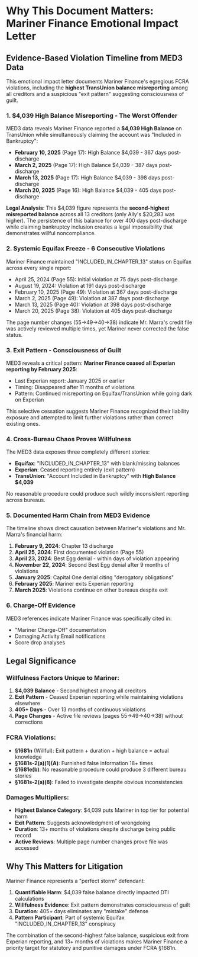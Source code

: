 # Why This Document Matters: Mariner Finance Emotional Impact Letter

## Evidence-Based Violation Timeline from MED3 Data

This emotional impact letter documents Mariner Finance's egregious FCRA violations, including the **highest TransUnion balance misreporting** among all creditors and a suspicious "exit pattern" suggesting consciousness of guilt.

### 1. **$4,039 High Balance Misreporting - The Worst Offender**
MED3 data reveals Mariner Finance reported a **$4,039 High Balance** on TransUnion while simultaneously claiming the account was "Included in Bankruptcy":

- **February 10, 2025** (Page 17): High Balance $4,039 - 367 days post-discharge
- **March 2, 2025** (Page 17): High Balance $4,039 - 387 days post-discharge  
- **March 13, 2025** (Page 17): High Balance $4,039 - 398 days post-discharge
- **March 20, 2025** (Page 16): High Balance $4,039 - 405 days post-discharge

**Legal Analysis**: This $4,039 figure represents the **second-highest misreported balance** across all 13 creditors (only Ally's $20,283 was higher). The persistence of this balance for over 400 days post-discharge while claiming bankruptcy inclusion creates a legal impossibility that demonstrates willful noncompliance.

### 2. **Systemic Equifax Freeze - 6 Consecutive Violations**
Mariner Finance maintained "INCLUDED_IN_CHAPTER_13" status on Equifax across every single report:

- April 25, 2024 (Page 55): Initial violation at 75 days post-discharge
- August 19, 2024: Violation at 191 days post-discharge
- February 10, 2025 (Page 49): Violation at 367 days post-discharge
- March 2, 2025 (Page 49): Violation at 387 days post-discharge
- March 13, 2025 (Page 40): Violation at 398 days post-discharge  
- March 20, 2025 (Page 38): Violation at 405 days post-discharge

The page number changes (55→49→40→38) indicate Mr. Marra's credit file was actively reviewed multiple times, yet Mariner never corrected the false status.

### 3. **Exit Pattern - Consciousness of Guilt**
MED3 reveals a critical pattern: **Mariner Finance ceased all Experian reporting by February 2025**:

- Last Experian report: January 2025 or earlier
- Timing: Disappeared after 11 months of violations
- Pattern: Continued misreporting on Equifax/TransUnion while going dark on Experian

This selective cessation suggests Mariner Finance recognized their liability exposure and attempted to limit further violations rather than correct existing ones.

### 4. **Cross-Bureau Chaos Proves Willfulness**
The MED3 data exposes three completely different stories:

- **Equifax**: "INCLUDED_IN_CHAPTER_13" with blank/missing balances
- **Experian**: Ceased reporting entirely (exit pattern)
- **TransUnion**: "Account Included in Bankruptcy" with **High Balance $4,039**

No reasonable procedure could produce such wildly inconsistent reporting across bureaus.

### 5. **Documented Harm Chain from MED3 Evidence**
The timeline shows direct causation between Mariner's violations and Mr. Marra's financial harm:

1. **February 9, 2024**: Chapter 13 discharge
2. **April 25, 2024**: First documented violation (Page 55)
3. **April 23, 2024**: Best Egg denial - within days of violation appearing
4. **November 22, 2024**: Second Best Egg denial after 9 months of violations
5. **January 2025**: Capital One denial citing "derogatory obligations"
6. **February 2025**: Mariner exits Experian reporting
7. **March 2025**: Violations continue on other bureaus despite exit

### 6. **Charge-Off Evidence**
MED3 references indicate Mariner Finance was specifically cited in:
- "Mariner Charge-Off" documentation
- Damaging Activity Email notifications
- Score drop analyses

## Legal Significance

### Willfulness Factors Unique to Mariner:
1. **$4,039 Balance** - Second highest among all creditors
2. **Exit Pattern** - Ceased Experian reporting while maintaining violations elsewhere
3. **405+ Days** - Over 13 months of continuous violations
4. **Page Changes** - Active file reviews (pages 55→49→40→38) without corrections

### FCRA Violations:
- **§1681n** (Willful): Exit pattern + duration + high balance = actual knowledge
- **§1681s-2(a)(1)(A)**: Furnished false information 18+ times
- **§1681e(b)**: No reasonable procedure could produce 3 different bureau stories
- **§1681s-2(a)(8)**: Failed to investigate despite obvious inconsistencies

### Damages Multipliers:
- **Highest Balance Category**: $4,039 puts Mariner in top tier for potential harm
- **Exit Pattern**: Suggests acknowledgment of wrongdoing
- **Duration**: 13+ months of violations despite discharge being public record
- **Active Reviews**: Multiple page number changes prove file was accessed

## Why This Matters for Litigation

Mariner Finance represents a "perfect storm" defendant:
1. **Quantifiable Harm**: $4,039 false balance directly impacted DTI calculations
2. **Willfulness Evidence**: Exit pattern demonstrates consciousness of guilt  
3. **Duration**: 405+ days eliminates any "mistake" defense
4. **Pattern Participant**: Part of systemic Equifax "INCLUDED_IN_CHAPTER_13" conspiracy

The combination of the second-highest false balance, suspicious exit from Experian reporting, and 13+ months of violations makes Mariner Finance a priority target for statutory and punitive damages under FCRA §1681n.